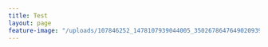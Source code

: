 ```yaml
---
title: Test
layout: page
feature-image: "/uploads/107846252_1478107939044005_3502678647649020939_o.jpg"
---
```


